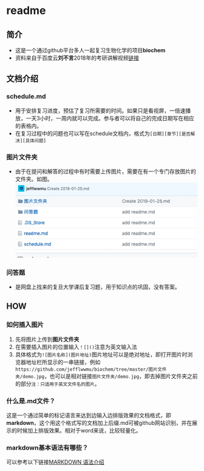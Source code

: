 # readme
## 简介
- 这是一个通过github平台多人一起复习生物化学的项目**biochem**
- 资料来自于百度云**刘不言**2018年的考研讲解视频[链接](https://pan.baidu.com/s/1Z_s-3P-snq8EEPAaMfWMVQ)

## 文档介绍
### schedule.md
- 用于安排复习进度，预估了复习所需要的时间。如果只是看视屏，一倍速播放，一天3小时，一周内就可以完成。参与者可以将自己的完成日期写在相应的表格内。
- 在复习过程中的问题也可以写在schedule文档内，格式为`[日期][章节][是否解决][具体问题]`

### 图片文件夹
- 由于在提问和解答的过程中有时需要上传图片，需要在有一个专门存放图片的文件夹。如图。![图片名称](https://github.com/jefflwwmu/biochem/blob/master/图片文件夹/demo.jpg)

### 问答题
- 是网盘上找来的复旦大学课后复习题，用于知识点的巩固，没有答案。

## HOW
### 如何插入图片
1. 先将图片上传到**图片文件夹**
2. 在需要插入图片的位置输入``！[]()``注意为英文输入法
3. 具体格式为`![图片名称](图片地址)`图片地址可以是绝对地址，即打开图片时浏览器地址栏所显示的一串链接，例如`https://github.com/jefflwwmu/biochem/tree/master/图片文件夹/demo.jpg`，也可以是相对链接`图片文件夹/demo.jpg`，即去掉图片文件夹之前的部分`注：只适用于英文文件名的图片`。

### 什么是.md文件？
这是一个通过简单的标记语言来达到边输入边排版效果的文档格式，即**markdown**，这个用这个格式写的文档加上后缀.md可被github网站识别，并在展示的时候加上排版效果。相对于word来说，比较轻量化。

### markdown基本语法有哪些？
可以参考以下链接[MARKDOWN 语法介绍](https://github.com/wmu-secret-studing-group/README)